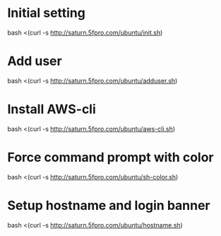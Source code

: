 # Initial setting
bash <(curl -s http://saturn.5fpro.com/ubuntu/init.sh)

# Add user
bash <(curl -s http://saturn.5fpro.com/ubuntu/adduser.sh)

# Install AWS-cli
bash <(curl -s http://saturn.5fpro.com/ubuntu/aws-cli.sh)

# Force command prompt with color
bash <(curl -s http://saturn.5fpro.com/ubuntu/sh-color.sh)

# Setup hostname and login banner
bash <(curl -s http://saturn.5fpro.com/ubuntu/hostname.sh)
